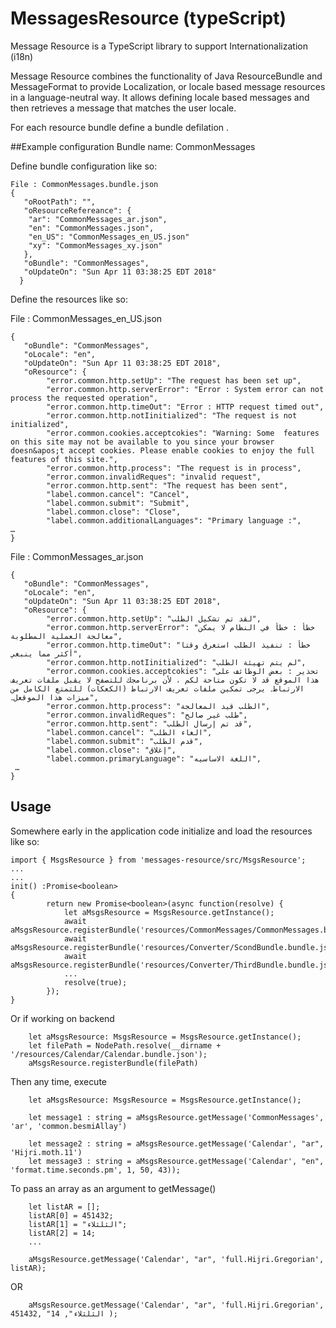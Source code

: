 

# MessagesResource (typeScript)
Message Resource is a TypeScript library to support Internationalization (i18n)

Message Resource combines the functionality of Java ResourceBundle and MessageFormat to provide Localization, or locale based message resources in a language-neutral way. It allows defining locale based messages and then retrieves a message that matches the user locale. 
 
 
For each resource bundle define a bundle defilation .

##Example configuration
	Bundle name: CommonMessages 
	
Define bundle configuration like so: 

	File : CommonMessages.bundle.json
	{
	   "oRootPath": "",
	   "oResourceRefereance": {
	    "ar": "CommonMessages_ar.json",
	    "en": "CommonMessages.json",
	    "en_US": "CommonMessages_en_US.json"
	    "xy": "CommonMessages_xy.json"
	   },
	   "oBundle": "CommonMessages",
	   "oUpdateOn": "Sun Apr 11 03:38:25 EDT 2018"
	  }
	  
Define the resources like so:  

File : CommonMessages_en_US.json

	{	
	   "oBundle": "CommonMessages",
	   "oLocale": "en",
	   "oUpdateOn": "Sun Apr 11 03:38:25 EDT 2018",
	   "oResource": {
			"error.common.http.setUp": "The request has been set up",
			"error.common.http.serverError": "Error : System error can not process the requested operation",
			"error.common.http.timeOut": "Error : HTTP request timed out",
			"error.common.http.notIinitialized": "The request is not initialized",
			"error.common.cookies.acceptcokies": "Warning: Some  features on this site may not be available to you since your browser doesn&apos;t accept cookies. Please enable cookies to enjoy the full features of this site.",
			"error.common.http.process": "The request is in process",
			"error.common.invalidReques": "invalid request",
			"error.common.http.sent": "The request has been sent",
			"label.common.cancel": "Cancel",
			"label.common.submit": "Submit",
			"label.common.close": "Close",
			"label.common.additionalLanguages": "Primary language :",
	…
	}

File : CommonMessages_ar.json

	{	
	   "oBundle": "CommonMessages",
	   "oLocale": "en",
	   "oUpdateOn": "Sun Apr 11 03:38:25 EDT 2018",
	   "oResource": {
			"error.common.http.setUp": "لقد تم تشكيل الطلب",
			"error.common.http.serverError": "خطأ : خطأ في النظام لا يمكن معالجة العملية المطلوبة",
			"error.common.http.timeOut": "خطأ : تنفيذ الطلب استغرق وقتا أكثر مما ينبغي",
			"error.common.http.notIinitialized": "لم يتم تهيئة الطلب",
			"error.common.cookies.acceptcokies": "تحذير : بعض الوظائف على هذا الموقع قد لا تكون متاحة لكم ، لأن برنامجك للتصفح لا يقبل ملفات تعريف الارتباط۔ يرجى تمكين ملفات تعريف الارتباط (الكعكات) للتمتع الكامل من ميزات هذا الموقعل۔",
			"error.common.http.process": "الطلب قيد المعالجة",
			"error.common.invalidReques": "طلب غير صالح",
			"error.common.http.sent": "قد تم إرسال الطلب",
			"label.common.cancel": "الغاء الطلب",
			"label.common.submit": "قدم الطلب",
			"label.common.close": "إغلاق",
			"label.common.primaryLanguage": "اللغة الاساسيه",
	 …
	}

## Usage

Somewhere early in the application code initialize and load the resources like so:

	import { MsgsResource } from 'messages-resource/src/MsgsResource';
	...
	...
	init() :Promise<boolean>
	{ 
			return new Promise<boolean>(async function(resolve) {
				let aMsgsResource = MsgsResource.getInstance();
				await aMsgsResource.registerBundle('resources/CommonMessages/CommonMessages.bundle.json');
				await aMsgsResource.registerBundle('resources/Converter/ScondBundle.bundle.json');
				await aMsgsResource.registerBundle('resources/Converter/ThirdBundle.bundle.json');
				...
				resolve(true);
			});
	}

Or if working on backend

		let aMsgsResource: MsgsResource = MsgsResource.getInstance();
		let filePath = NodePath.resolve(__dirname + '/resources/Calendar/Calendar.bundle.json');
		aMsgsResource.registerBundle(filePath)
		
Then any time, execute

		let aMsgsResource: MsgsResource = MsgsResource.getInstance();
		
		let message1 : string = aMsgsResource.getMessage('CommonMessages', 'ar', 'common.besmiAllay')
		
		let message2 : string = aMsgsResource.getMessage('Calendar', "ar", 'Hijri.moth.11')
		let message3 : string = aMsgsResource.getMessage('Calendar', "en", 'format.time.seconds.pm', 1, 50, 43));
		
To pass an array as an argument to getMessage()

		let listAR = [];
		listAR[0] = 451432;
		listAR[1] = "الثلثلاء";
		listAR[2] = 14;
		...
	
		aMsgsResource.getMessage('Calendar', "ar", 'full.Hijri.Gregorian', listAR);

OR
		
		aMsgsResource.getMessage('Calendar', "ar", 'full.Hijri.Gregorian', 451432, "الثلثلاء", 14 );

		

 